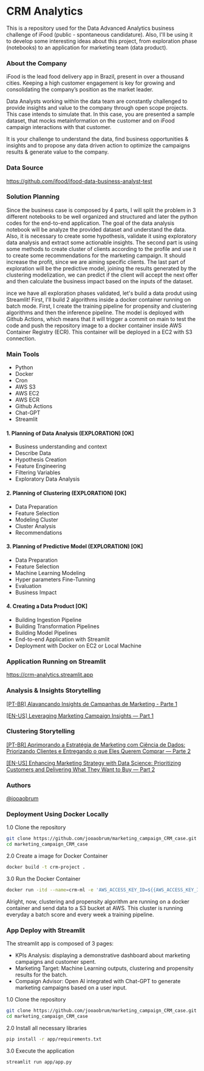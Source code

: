#  CRM Analytics
This is a repository used for the Data Advanced Analytics business challenge of iFood (public - spontaneous candidature). Also, I'll be using it to develop some interesting ideas about this project, from exploration phase (notebooks) to an application for marketing team (data product).

### About the Company
iFood is the lead food delivery app in Brazil, present in over a thousand cities.
Keeping a high customer engagement is key for growing and consolidating the company’s
position as the market leader.

Data Analysts working within the data team are constantly challenged to provide insights and
value to the company through open scope projects. This case intends to simulate that.
In this case, you are presented a sample dataset, that mocks metainformation on the customer
and on iFood campaign interactions with that customer.

It is your challenge to understand the data, find business opportunities & insights and to propose
any data driven action to optimize the campaigns results & generate value to the company.

### Data Source 
https://github.com/ifood/ifood-data-business-analyst-test

 
### Solution Planning

Since the business case is composed by 4 parts, I will split the problem in 3 different notebooks to be well organized and structured and later the python codes for the end-to-end application. The goal of the data analysis notebook will be analyze the provided dataset and understand the data. Also,  it is necessary to create some hypothesis, validate it using exploratory data analysis and extract some actionable insights. The second part is using some methods to create cluster of clients according to the profile and use it to create some recommendations for the marketing campaign. It should increase the profit, since we are aiming specific clients. The last part of exploration will be the predictive model, joining the results generated by the clustering modelization, we can predict if the client will accept the next offer and then calculate the business impact based on the inputs of the dataset. 

ince we have all exploration phases validated, let's build a data produt using Streamlit! First, I'll build 2 algorithms inside a docker container running on batch mode. First, I create the training pipeline for propensity and clustering algorithms and then the inference pipeline. The model is deployed with Github Actions, which means that it will trigger a commit on main to test the code and push the repository image to a docker container inside AWS Container Registry (ECR). This container will be deployed in a EC2 with S3 connection.

### Main Tools
- Python
- Docker
- Cron
- AWS S3
- AWS EC2
- AWS ECR
- Github Actions
- Chat-GPT
- Streamlit


#### 1. Planning of Data Analysis (EXPLORATION) [OK] 
- Business understanding and context
- Describe Data
- Hypothesis Creation
- Feature Engineering
- Filtering Variables
- Exploratory Data Analysis

#### 2. Planning of Clustering (EXPLORATION) [OK] 
- Data Preparation
- Feature Selection
- Modeling Cluster
- Cluster Analysis
- Recommendations


#### 3. Planning of Predictive Model (EXPLORATION) [OK]
- Data Preparation
- Feature Selection
- Machine Learning Modeling
- Hyper parameters Fine-Tunning
- Evaluation
- Business Impact


#### 4. Creating a Data Product [OK]
- Building Ingestion Pipeline 
- Building Transformation Pipelines
- Building Model Pipelines
- End-to-end Application with Streamlit 
- Deployment with Docker on EC2 or Local Machine 


### Application Running on Streamlit
https://crm-analytics.streamlit.app

### Analysis & Insights Storytelling
[[PT-BR] Alavancando Insights de Campanhas de Marketing - Parte 1](https://medium.com/@indatawetrust.idwt/alavancando-insights-de-campanhas-de-marketing-com-an%C3%A1lise-explorat%C3%B3ria-e-shap-explainable-ai-207ae7e7b97c)


[[EN-US] Leveraging Marketing Campaign Insights — Part 1](https://medium.com/@indatawetrust.idwt/en-us-leveraging-marketing-campaigns-insights-with-exploratory-analysis-and-shap-explainable-942989a49f41)


### Clustering Storytelling
[[PT-BR] Aprimorando a Estratégia de Marketing com Ciência de Dados: Priorizando Clientes e Entregando o que Eles Querem Comprar — Parte 2](https://medium.com/@indatawetrust.idwt/pt-br-aprimorando-a-estrat%C3%A9gia-de-marketing-com-ci%C3%AAncia-de-dados-priorizando-clientes-e-1bf6bf654a10)

[[EN-US] Enhancing Marketing Strategy with Data Science: Prioritizing Customers and Delivering What They Want to Buy — Part 2](https://medium.com/@indatawetrust.idwt/enhancing-marketing-strategy-with-data-science-prioritizing-customers-and-delivering-what-they-b4cb32670a0f)

### Authors
 [@jooaobrum](https://linkedin.com/in/jooaobrum)

[def]: https://www.cora.com.br/blog/wp-content/uploads/2021/03/Imagem-Ifood-red-1.png

### Deployment Using Docker Locally
1.0 Clone the repository

```bash
git clone https://github.com/jooaobrum/marketing_campaign_CRM_case.git
cd marketing_campaign_CRM_case
```
2.0 Create a image for Docker Container
```bash
docker build -t crm-project .
```

3.0 Run the Docker Container
```bash
docker run -itd --name=crm-ml -e 'AWS_ACCESS_KEY_ID=${{AWS_ACCESS_KEY_ID }}' -e 'AWS_SECRET_ACCESS_KEY=${{AWS_SECRET_ACCESS_KEY }}' -e 'AWS_REGION=${{ secrets.AWS_REGION }}'  ${{AWS_ECR_LOGIN_URI}}/$ crm-project
```

Alright, now, clustering and propensity algorithm are running on a docker container and send data to a S3 bucket at AWS. This cluster is running everyday a batch score and every week a training pipeline.

### App Deploy with Streamlit

The streamlit app is composed of 3 pages:
- KPIs Analysis: displaying a demonstrative dashboard about marketing campaigns and customer spent.
- Marketing Target: Machine Learning outputs, clustering and propensity results for the batch.
- Compaign Advisor: Open AI integrated with Chat-GPT to generate marketing campaigns based on a user input.

1.0 Clone the repository 
```bash
git clone https://github.com/jooaobrum/marketing_campaign_CRM_case.git
cd marketing_campaign_CRM_case
```

2.0 Install all necessary libraries
```bash
pip install -r app/requirements.txt
```

3.0 Execute the application
```bash
streamlit run app/app.py
```








